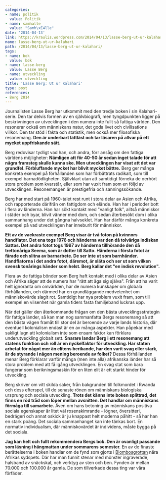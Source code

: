 ```yaml
---
categories:
- name: politik
  value: Politik
- name: samhalle
  value: "Samh\xE4lle"
date: '2014-04-13'
link: https://kraulis.wordpress.com/2014/04/13/lasse-berg-ut-ur-kalahari/
name: lasse-berg-ut-ur-kalahari
path: /2014/04/13/lasse-berg-ut-ur-kalahari/
tags:
- name: bok
  value: bok
- name: lasse-berg
  value: Lasse Berg
- name: utveckling
  value: utveckling
title: 'Lasse Berg: Ut ur Kalahari'
type: post
references:
- Berg 2014
---
```

Journalisten Lasse Berg har utkommit med den tredje boken i sin Kalahari-serie. Den tar delvis formen av en självbiografi, men tyngdpunkten ligger på beskrivningen av utvecklingen i den numera inte fullt så fattiga världen. Den resonerar också om människans natur, det goda livet och civilisations villkor. Den tar stöd i fakta och statistik, men också mer filosofiska resonemang. **Den är underbart lättläst och tar läsaren på allvar på ett mycket uppfriskande sätt.**

Berg redovisar tydligt vad han, och andra, förr ansåg om den fattiga världens möjligheter: **Nämligen att för 40-50 år sedan inget talade för att några framsteg skulle kunna ske. Men utvecklingen har visat att det var grundfel. Förbluffande mycket har blivit mycket bättre.** Berg ger många konkreta exempel på förhållanden som har förbättrats radikalt, som till exempel barnadödligheten. Självklart utan att samtidigt förneka de oerhört stora problem som kvarstår, eller som har vuxit fram som en följd av utvecklingen. Resonemangen är prestigefria och sanningssökande.

Berg har med start på 1960-talet rest runt i stora delar av Asien och Afrika, och rapporterade därifrån om fattigdom och elände. Han har i perioder bott i flera av länderna. Han har sökt kontakt med "vanligt folk", alltså människor i städer och byar, blivit vänner med dom, och sedan återbesökt dom i olika sammanhang under det gångna halvseklet. Han har därför många konkreta exempel på vad utvecklingen har inneburit för människor.

**Ett av de vackraste exempel Berg visar är två foton på kvinnors handflator. Det ena togs 1976 och händerna var den då tolvåriga indiskan Sattos. Det andra fotot togs 1997 av händerna tillhörande den då trettonåriga Seema, som är dotter till Satto. Händerna i första fotot är fårade och slitna av barnarbete. De ser inte ut som barnhänder. Handflatorna i det andra fotot, däremot, är släta och ser ut som vilken svensk tonårings händer som helst. Berg kallar det "en indisk revolution".**

Flera av de fattiga bönder som Berg haft kontakt med i olika delar av Asien och Afrika säger att de numera har "rätt att äga sig själva". Från att ha varit helt ignoranta om omvärlden, har de numera kunskaper om globala förhållanden, och därmed har en grundläggande medvetenhet om människovärde slagit rot. Samtidigt har nya problem vuxit fram, som till exempel en vilsenhet när gamla tiders fasta familjeband luckras upp.

När det gäller den återkommande frågan om den bästa utvecklingsstrategin för fattiga länder, så kan man nog sammanfatta Bergs resonemang så att den bästa vägen framåt till stor del är beroende av varje lands historia, där eventuell kolonialism endast är en av många aspekter. Han påpekar med sakligt lugn att kolonialism inte som ensam faktor kan förklara underutveckling globalt sett. **Snarare landar Berg i ett resonemang att statens funktion och roll är en nyckelfaktor för utveckling. Har staten arbetat för något mer än elitens berikande, har den varit svag eller stark, är de styrande i någon mening beroende av folket?** Dessa förhållanden menar Berg förklarar varför många (men inte alla) afrikanska länder har så stora problem med att få igång utvecklingen. En svag stat som bara fungerar som berikningsmaskin för en liten elit är ett starkt hinder för utveckling.

Berg skriver om vitt skilda saker, från bakgrunden till folkmordet i Rwanda och dess efterspel, till de senaste rönen om människans biologiska ursprung och sociala utveckling. **Trots det känns inte boken splittrad, det finns en röd tråd som löper mellan avsnitten. Det handlar om människans förmåga till samarbete.** Även om hans betoning av människans positiva sociala egenskaper är litet väl rosenskimrande - lögner, översitteri, bedrägeri och annat oskick är ju knappast helt moderna påhitt - så har han en stark poäng. Det sociala sammanhanget kan inte tänkas bort. En normativ individualism, där människovärdet är individens, måste bygga på det sociala.

**Jag kan helt och fullt rekommendera Bergs bok. Den är ovanligt passande som läsning i hängmattan under sommarens semester.** En av de finaste berättelserna i boken handlar om de fynd som gjorts i [Blombosgrottan](http://en.wikipedia.org/wiki/Blombos_Cave) nära Afrikas sydspets. Där har man funnit stenar med mönster ingraverade, halsband av snäckskal, och verktyg av sten och ben. Fynden är mellan 70.000 och 100.000 år gamla. De som tillverkade dessa ting var våra förfäder.
